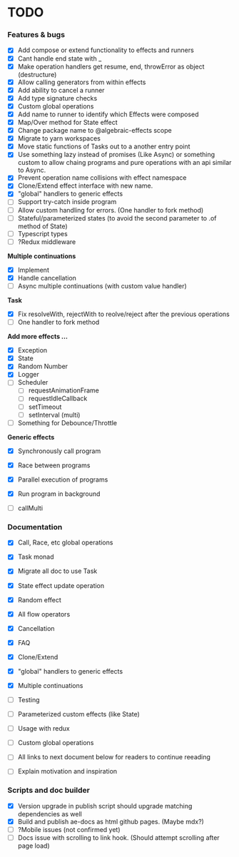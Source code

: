 # TODO

### Features & bugs
- [x] Add compose or extend functionality to effects and runners
- [x] Cant handle end state with _
- [x] Make operation handlers get resume, end, throwError as object (destructure)
- [x] Allow calling generators from within effects
- [x] Add ability to cancel a runner
- [x] Add type signature checks
- [x] Custom global operations
- [x] Add name to runner to identify which Effects were composed
- [x] Map/Over method for State effect
- [x] Change package name to @algebraic-effects scope
- [x] Migrate to yarn workspaces
- [x] Move static functions of Tasks out to a another entry point
- [x] Use something lazy instead of promises (Like Async) or something custom to allow chaing programs and pure operations with an api similar to Async.
- [x] Prevent operation name collisions with effect namespace
- [x] Clone/Extend effect interface with new name.
- [x] "global" handlers to generic effects
- [ ] Support try-catch inside program
- [ ] Allow custom handling for errors. (One handler to fork method)
- [ ] Stateful/parameterized states (to avoid the second parameter to .of method of State)
- [ ] Typescript types
- [ ] ?Redux middleware

**Multiple continuations**
  - [x] Implement
  - [x] Handle cancellation
  - [ ] Async multiple continuations (with custom value handler)

**Task**
  - [x] Fix resolveWith, rejectWith to reolve/reject after the previous operations
  - [ ] One handler to fork method

**Add more effects ...**
  - [x] Exception
  - [x] State
  - [x] Random Number
  - [x] Logger
  - [ ] Scheduler
    - [ ] requestAnimationFrame
    - [ ] requestIdleCallback
    - [ ] setTimeout
    - [ ] setInterval (multi)
  - [ ] Something for Debounce/Throttle

**Generic effects**
  - [x] Synchronously call program
  - [x] Race between programs
  - [x] Parallel execution of programs
  - [x] Run program in background
  - [ ] callMulti


### Documentation
- [x] Call, Race, etc global operations
- [x] Task monad
- [x] Migrate all doc to use Task
- [x] State effect update operation
- [x] Random effect
- [x] All flow operators
- [x] Cancellation
- [x] FAQ
- [x] Clone/Extend
- [x] "global" handlers to generic effects
- [x] Multiple continuations
- [ ] Testing
- [ ] Parameterized custom effects (like State)
- [ ] Usage with redux
- [ ] Custom global operations
- [ ] All links to next document below for readers to continue reeading
- [ ] Explain motivation and inspiration


### Scripts and doc builder
- [x] Version upgrade in publish script should upgrade matching dependencies as well
- [x] Build and publish ae-docs as html github pages. (Maybe mdx?)
- [ ] ?Mobile issues  (not confirmed yet)
- [ ] Docs issue with scrolling to link hook. (Should attempt scrolling after page load)
